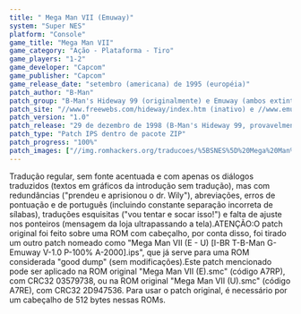 ```yaml
---
title: " Mega Man VII (Emuway)"
system: "Super NES"
platform: "Console"
game_title: "Mega Man VII"
game_category: "Ação - Plataforma - Tiro"
game_players: "1-2"
game_developer: "Capcom"
game_publisher: "Capcom"
game_release_date: "setembro (americana) de 1995 (européia)"
patch_author: "B-Man"
patch_group: "B-Man's Hideway 99 (originalmente) e Emuway (ambos extintos)"
patch_site: "//www.freewebs.com/hideway/index.htm (inativo) e //www.emuway.f2s.com/ (fora do ar)"
patch_version: "1.0"
patch_release: "29 de dezembro de 1998 (B-Man's Hideway 99, provavelmente) e 3 de agosto de 2000 (Emuway, provavelmente)"
patch_type: "Patch IPS dentro de pacote ZIP"
patch_progress: "100%"
patch_images: ["//img.romhackers.org/traducoes/%5BSNES%5D%20Mega%20Man%20VII%20-%201.png","//img.romhackers.org/traducoes/%5BSNES%5D%20Mega%20Man%20VII%20-%20Emuway%20-%202.png","//img.romhackers.org/traducoes/%5BSNES%5D%20Mega%20Man%20VII%20-%20Emuway%20-%203.png"]
---
```

Tradução regular, sem fonte acentuada e com apenas os diálogos traduzidos (textos em gráficos da introdução sem tradução), mas com redundâncias ("prendeu e aprisionou o dr. Wily"), abreviações, erros de pontuação e de português (incluindo constante separação incorreta de sílabas), traduções esquisitas ("vou tentar e socar isso!") e falta de ajuste nos ponteiros (mensagem da loja ultrapassando a tela).ATENÇÃO:O patch original foi feito sobre uma ROM com cabeçalho, por conta disso, foi tirado um outro patch nomeado como "Mega Man VII (E - U) [I-BR T-B-Man G-Emuway V-1.0 P-100% A-2000].ips", que já serve para uma ROM considerada "good dump" (sem modificações).Este patch mencionado pode ser aplicado na ROM original "Mega Man VII (E).smc" (código A7RP), com CRC32 03579738, ou na ROM original "Mega Man VII (U).smc" (código A7RE), com CRC32 2D947536. Para usar o patch original, é necessário por um cabeçalho de 512 bytes nessas ROMs.